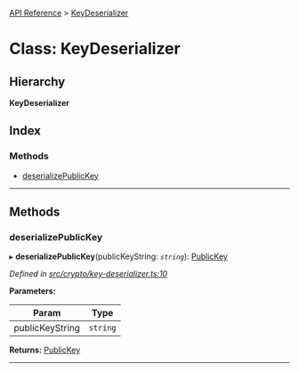[API Reference](../README.md) > [KeyDeserializer](../classes/keydeserializer.md)

# Class: KeyDeserializer

## Hierarchy

**KeyDeserializer**

## Index

### Methods

* [deserializePublicKey](keydeserializer.md#deserializepublickey)

---

## Methods

<a id="deserializepublickey"></a>

###  deserializePublicKey

▸ **deserializePublicKey**(publicKeyString: *`string`*): [PublicKey](../interfaces/publickey.md)

*Defined in [src/crypto/key-deserializer.ts:10](https://github.com/repux/repux-lib/blob/7e923cd/src/crypto/key-deserializer.ts#L10)*

**Parameters:**

| Param | Type |
| ------ | ------ |
| publicKeyString | `string` |

**Returns:** [PublicKey](../interfaces/publickey.md)

___

